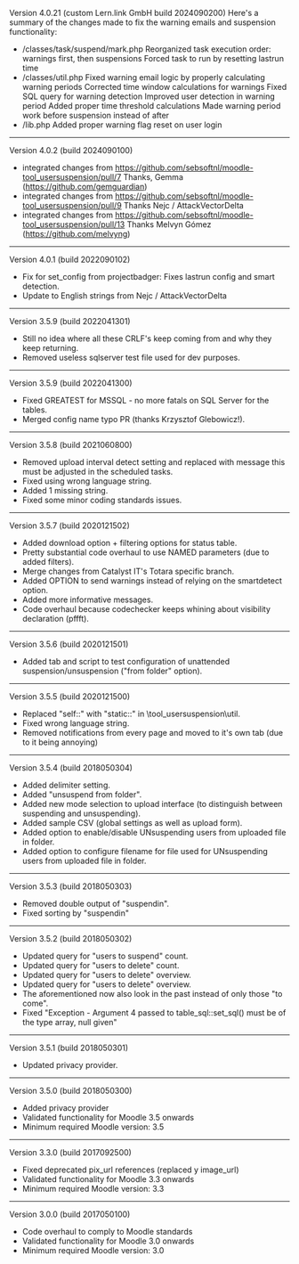 Version 4.0.21 (custom Lern.link GmbH build 2024090200)
  Here's a summary of the changes made to fix the warning emails and suspension functionality:
* /classes/task/suspend/mark.php
  Reorganized task execution order: warnings first, then suspensions
  Forced task to run by resetting lastrun time
* /classes/util.php
  Fixed warning email logic by properly calculating warning periods
  Corrected time window calculations for warnings
  Fixed SQL query for warning detection
  Improved user detection in warning period
  Added proper time threshold calculations
  Made warning period work before suspension instead of after
* /lib.php
  Added proper warning flag reset on user login

----------

Version 4.0.2 (build 2024090100)
* integrated changes from https://github.com/sebsoftnl/moodle-tool_usersuspension/pull/7
  Thanks, Gemma (https://github.com/gemguardian)
* integrated changes from https://github.com/sebsoftnl/moodle-tool_usersuspension/pull/9
  Thanks Nejc / AttackVectorDelta
* integrated changes from https://github.com/sebsoftnl/moodle-tool_usersuspension/pull/13
  Thanks Melvyn Gómez (https://github.com/melvyng)

----------

Version 4.0.1 (build 2022090102)
* Fix for set_config from projectbadger: Fixes lastrun config and smart detection.
* Update to English strings from Nejc / AttackVectorDelta

----------

Version 3.5.9 (build 2022041301)
* Still no idea where all these CRLF's keep coming from and why they keep returning.
* Removed useless sqlserver test file used for dev purposes.

----------

Version 3.5.9 (build 2022041300)
* Fixed GREATEST for MSSQL - no more fatals on SQL Server for the tables.
* Merged config name typo PR (thanks Krzysztof Glebowicz!).

----------

Version 3.5.8 (build 2021060800)
* Removed upload interval detect setting and replaced with message this must be adjusted in the scheduled tasks.
* Fixed using wrong language string.
* Added 1 missing string.
* Fixed some minor coding standards issues.

----------

Version 3.5.7 (build 2020121502)
* Added download option + filtering options for status table.
* Pretty substantial code overhaul to use NAMED parameters (due to added filters).
* Merge changes from Catalyst IT's Totara specific branch.
* Added OPTION to send warnings instead of relying on the smartdetect option.
* Added more informative messages.
* Code overhaul because codechecker keeps whining about visibility declaration (pffft).

----------

Version 3.5.6 (build 2020121501)
* Added tab and script to test configuration of unattended suspension/unsuspension ("from folder" option).

----------

Version 3.5.5 (build 2020121500)
* Replaced "self::" with "static::" in \tool_usersuspension\util.
* Fixed wrong language string.
* Removed notifications from every page and moved to it's own tab (due to it being annoying)

----------

Version 3.5.4 (build 2018050304)
* Added delimiter setting.
* Added "unsuspend from folder".
* Added new mode selection to upload interface (to distinguish between suspending and unsuspending).
* Added sample CSV (global settings as well as upload form).
* Added option to enable/disable UNsuspending users from uploaded file in folder.
* Added option to configure filename for file used for UNsuspending users from uploaded file in folder.

----------

Version 3.5.3 (build 2018050303)
* Removed double output of "suspendin".
* Fixed sorting by "suspendin"

----------

Version 3.5.2 (build 2018050302)
* Updated query for "users to suspend" count.
* Updated query for "users to delete" count.
* Updated query for "users to delete" overview.
* Updated query for "users to delete" overview.
* The aforementioned now also look in the past instead of only those "to come".
* Fixed "Exception - Argument 4 passed to table_sql::set_sql() must be of the type array, null given"

----------

Version 3.5.1 (build 2018050301)
* Updated privacy provider.

----------

Version 3.5.0 (build 2018050300)
* Added privacy provider
* Validated functionality for Moodle 3.5 onwards
* Minimum required Moodle version: 3.5

----------

Version 3.3.0 (build 2017092500)
* Fixed deprecated pix_url references (replaced y image_url)
* Validated functionality for Moodle 3.3 onwards
* Minimum required Moodle version: 3.3

----------

Version 3.0.0 (build 2017050100)
* Code overhaul to comply to Moodle standards
* Validated functionality for Moodle 3.0 onwards
* Minimum required Moodle version: 3.0
